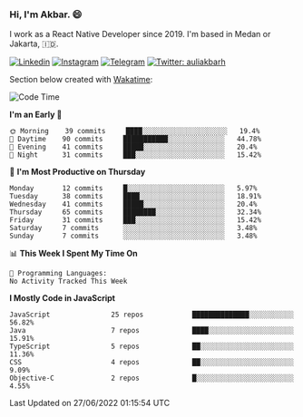 ### Hi,  I'm Akbar. 😄

I work as a React Native Developer since 2019. I'm based in Medan or Jakarta, :indonesia:. 

<!-- 🔭 Take a look at my [LinkedIn](https://www.linkedin.com/in/aulia-akbar-harahap/) profile. -->

<!-- For now I still don't have a repository to be proud of, but I'm working on it. -->

[![Linkedin](https://img.shields.io/badge/-Aulia%20Akbar%20Harahap-blue?style=flat-square&labelColor=gray&logo=Linkedin&logoColor=white&link=https://www.linkedin.com/in/aulia-akbar-harahap)](https://www.linkedin.com/in/aulia-akbar-harahap)
[![Instagram](https://img.shields.io/badge/-@auliakbarh-orange?style=flat-square&labelColor=gray&logo=Instagram&logoColor=white&link=https://www.instagram.com/auliakbarh)](https://www.instagram.com/auliakbarh)
[![Telegram](https://img.shields.io/badge/-auliakbarh-informational?style=flat-square&labelColor=gray&logo=telegram&logoColor=white&link=https://t.me/auliakbarh)](https://t.me/auliakbarh)
[![Twitter: auliakbarh](https://img.shields.io/twitter/follow/auliakbarh?style=social)](https://twitter.com/auliakbarh)

Section below created with [Wakatime](https://wakatime.com/):
<!--START_SECTION:waka-->
![Code Time](http://img.shields.io/badge/Code%20Time-0%20secs-blue)

**I'm an Early 🐤** 

```text
🌞 Morning    39 commits     ████░░░░░░░░░░░░░░░░░░░░░   19.4% 
🌆 Daytime    90 commits     ███████████░░░░░░░░░░░░░░   44.78% 
🌃 Evening    41 commits     █████░░░░░░░░░░░░░░░░░░░░   20.4% 
🌙 Night      31 commits     ███░░░░░░░░░░░░░░░░░░░░░░   15.42%

```
📅 **I'm Most Productive on Thursday** 

```text
Monday       12 commits     █░░░░░░░░░░░░░░░░░░░░░░░░   5.97% 
Tuesday      38 commits     ████░░░░░░░░░░░░░░░░░░░░░   18.91% 
Wednesday    41 commits     █████░░░░░░░░░░░░░░░░░░░░   20.4% 
Thursday     65 commits     ████████░░░░░░░░░░░░░░░░░   32.34% 
Friday       31 commits     ███░░░░░░░░░░░░░░░░░░░░░░   15.42% 
Saturday     7 commits      ░░░░░░░░░░░░░░░░░░░░░░░░░   3.48% 
Sunday       7 commits      ░░░░░░░░░░░░░░░░░░░░░░░░░   3.48%

```


📊 **This Week I Spent My Time On** 

```text
💬 Programming Languages: 
No Activity Tracked This Week

```

**I Mostly Code in JavaScript** 

```text
JavaScript               25 repos            ██████████████░░░░░░░░░░░   56.82% 
Java                     7 repos             ████░░░░░░░░░░░░░░░░░░░░░   15.91% 
TypeScript               5 repos             ██░░░░░░░░░░░░░░░░░░░░░░░   11.36% 
CSS                      4 repos             ██░░░░░░░░░░░░░░░░░░░░░░░   9.09% 
Objective-C              2 repos             █░░░░░░░░░░░░░░░░░░░░░░░░   4.55%

```



 Last Updated on 27/06/2022 01:15:54 UTC
<!--END_SECTION:waka-->


<!--
**auliakbarh/auliakbarh** is a ✨ _special_ ✨ repository because its `README.md` (this file) appears on your GitHub profile.

Here are some ideas to get you started:

- 🔭 I’m currently working on ...
- 🌱 I’m currently learning ...
- 👯 I’m looking to collaborate on ...
- 🤔 I’m looking for help with ...
- 💬 Ask me about ...
- 📫 How to reach me: ...
- 😄 Pronouns: ...
- ⚡ Fun fact: ...
-->
